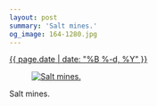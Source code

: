 ```yaml
---
layout: post
summary: 'Salt mines.'
og_image: 164-1280.jpg
---
```


<div class="post">
 <time>
  <a href="/164">
   {{ page.date | date: "%B %-d, %Y" }}
  </a>
 </time>
 <a href="/164">
  <figure data-taken="11/10/2013">
   <img alt="Salt mines." sizes="(min-width: 700px) 50vw, calc(100vw - 2rem)" src="{{ site.assets_url }}/164-640.jpg" srcset="{{ site.assets_url }}/164-1280.jpg 1280w, {{ site.assets_url }}/164-960.jpg 960w, {{ site.assets_url }}/164-640.jpg 640w, {{ site.assets_url }}/164-320.jpg 320w"/>
  </figure>
 </a>
 <span>
  Salt mines.
 </span>
</div>
